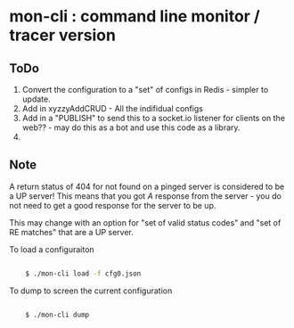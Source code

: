 mon-cli : command line monitor / tracer version
===============================================

## ToDo

1. Convert the configuration to a "set" of configs in Redis - simpler to update.
2. Add in xyzzyAddCRUD - All the indifidual configs
3. Add in a "PUBLISH" to send this to a socket.io listener for clients on the web?? - may do this as a bot and
	use this code as a library.
4. 


## Note

A return status of 404 for not found on a pinged server is considered to be a UP server!
This means that you got *A* response from the server - you do not need to get a good 
response for the server to be up.

This may change with an option for "set of valid status codes" and "set of RE matches" 
that are a UP server.











To load a configuraiton

```bash

	$ ./mon-cli load -f cfg0.json

```

To dump to screen the current configuration

```bash

	$ ./mon-cli dump

```

